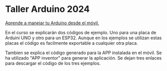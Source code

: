 # Taller Arduino 2024
<ins>Aprende a manejar tu Arduino desde el móvil.</ins>

En el curso se explicarán dos códigos de ejemplo. Uno para una placa de Arduini UNO y otro para un ESP32. Aunque en los ejemplos se utilizan estas placas el código es facilmente exportable a cualquier otra placa.

Tambien se explica el código generado para la APP instalada en el móvil. Se ha utilizado "APP inventor" para generar la aplicación. Se dejan tres enlaces para descargar el código de los tres ejemplos.


